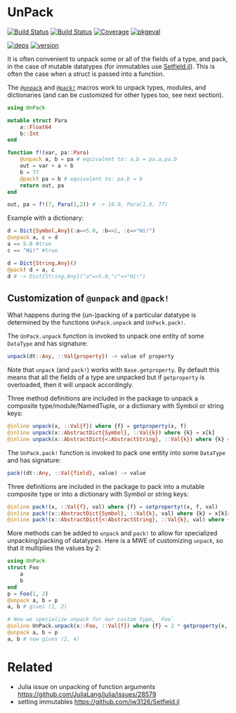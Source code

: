 # UnPack

[![Build Status](https://github.com/mauro3/UnPack.jl/workflows/CI/badge.svg)](https://github.com/mauro3/UnPack.jl/actions)
[![Build Status](https://ci.appveyor.com/api/projects/status/github/mauro3/UnPack.jl?svg=true)](https://ci.appveyor.com/project/mauro3/UnPack-jl)
[![Coverage](https://codecov.io/gh/mauro3/UnPack.jl/branch/master/graph/badge.svg)](https://codecov.io/gh/mauro3/UnPack.jl)
[![pkgeval](https://juliahub.com/docs/UnPack/pkgeval.svg)](https://juliahub.com/ui/Packages/UnPack/zm2TF)

[![deps](https://juliahub.com/docs/UnPack/deps.svg)](https://juliahub.com/ui/Packages/UnPack/zm2TF?t=2)
[![version](https://juliahub.com/docs/UnPack/version.svg)](https://juliahub.com/ui/Packages/UnPack/zm2TF)

It is often convenient to unpack some or all of the fields of a type,
and pack, in the case of mutable datatypes (for immutables use
[Setfield.jl](https://github.com/jw3126/Setfield.jl)). This is often
the case when a struct is passed into a function.

The [`@unpack`](@ref) and [`@pack!`](@ref) macros work to unpack
types, modules, and dictionaries (and can be customized for other
types too, see next section).

```julia
using UnPack

mutable struct Para
    a::Float64
    b::Int
end

function f!(var, pa::Para)
    @unpack a, b = pa # equivalent to: a,b = pa.a,pa.b
    out = var + a + b
    b = 77
    @pack! pa = b # equivalent to: pa.b = b
    return out, pa
end

out, pa = f!(7, Para(1,2)) # -> 10.0, Para(1.0, 77)
```

Example with a dictionary:

```julia
d = Dict{Symbol,Any}(:a=>5.0, :b=>2, :c=>"Hi!")
@unpack a, c = d
a == 5.0 #true
c == "Hi!" #true

d = Dict{String,Any}()
@pack! d = a, c
d # -> Dict{String,Any}("a"=>5.0,"c"=>"Hi!")
```

## Customization of `@unpack` and `@pack!`

What happens during the (un-)packing of a particular datatype is
determined by the functions `UnPack.unpack` and `UnPack.pack!`.

The `UnPack.unpack` function is invoked to unpack one entity of some
`DataType` and has signature:

```julia
unpack(dt::Any, ::Val{property}) -> value of property
```

Note that `unpack` (and `pack!`) works with `Base.getproperty`.  By
default this means that all the fields of a type are unpacked but if
`getproperty` is overloaded, then it will unpack accordingly.

Three method definitions are included in the package to unpack a
composite type/module/NamedTuple, or a dictionary with Symbol or
string keys:

```julia
@inline unpack(x, ::Val{f}) where {f} = getproperty(x, f)
@inline unpack(x::AbstractDict{Symbol}, ::Val{k}) where {k} = x[k]
@inline unpack(x::AbstractDict{<:AbstractString}, ::Val{k}) where {k} = x[string(k)]
```

The `UnPack.pack!` function is invoked to pack one entity into some
`DataType` and has signature:

```julia
pack!(dt::Any, ::Val{field}, value) -> value
```

Three definitions are included in the package to pack into a mutable composite
type or into a dictionary with Symbol or string keys:

```julia
@inline pack!(x, ::Val{f}, val) where {f} = setproperty!(x, f, val)
@inline pack!(x::AbstractDict{Symbol}, ::Val{k}, val) where {k} = x[k]=val
@inline pack!(x::AbstractDict{<:AbstractString}, ::Val{k}, val) where {k} = x[string(k)]=val
```

More methods can be added to `unpack` and `pack!` to allow for
specialized unpacking/packing of datatypes. Here is a MWE of customizing
`unpack`, so that it multiplies the values by 2:

```julia
using UnPack
struct Foo
    a
    b
end
p = Foo(1, 2)
@unpack a, b = p
a, b # gives (1, 2)

# Now we specialize unpack for our custom type, `Foo`
@inline UnPack.unpack(x::Foo, ::Val{f}) where {f} = 2 * getproperty(x, f)
@unpack a, b = p
a, b # now gives (2, 4)
```

# Related

- Julia issue on unpacking of function arguments
  https://github.com/JuliaLang/julia/issues/28579
- setting immutables https://github.com/jw3126/Setfield.jl
